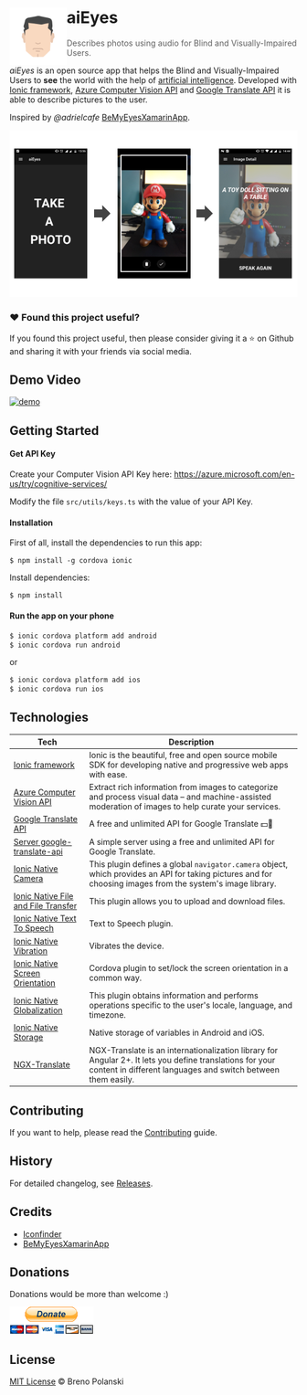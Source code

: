 # <img src="./resources/icon.png" width="100" align="left"> aiEyes

> Describes photos using audio for Blind and Visually-Impaired Users.

*aiEyes* is an open source app that helps the Blind and Visually-Impaired Users to **see** the world with the help of [artificial intelligence](https://en.wikipedia.org/wiki/Artificial_intelligence). Developed with [Ionic framework](https://ionicframework.com/), [Azure Computer Vision API](https://azure.microsoft.com/en-us/services/cognitive-services/computer-vision/) and [Google Translate API](https://github.com/matheuss/google-translate-api) it is able to describe pictures to the user.

Inspired by *@adrielcafe* [BeMyEyesXamarinApp](https://github.com/adrielcafe/BeMyEyesXamarinApp).

![](./screenshots/app_flow.png)

### :heart: Found this project useful?

If you found this project useful, then please consider giving it a :star: on Github and sharing it with your friends via social media.

## Demo Video

[![demo](https://img.youtube.com/vi/k8kd785kfMY/0.jpg)](https://youtu.be/k8kd785kfMY)

## Getting Started

#### Get API Key

Create your Computer Vision API Key here: https://azure.microsoft.com/en-us/try/cognitive-services/

Modify the file `src/utils/keys.ts` with the value of your API Key.

#### Installation

First of all, install the dependencies to run this app:

```
$ npm install -g cordova ionic
```

Install dependencies:

```
$ npm install
```

#### Run the app on your phone

```
$ ionic cordova platform add android
$ ionic cordova run android
```

or

```
$ ionic cordova platform add ios
$ ionic cordova run ios
```

## Technologies

| **Tech** | **Description** |
|----------|-----------------|
| [Ionic framework](https://ionicframework.com/) | Ionic is the beautiful, free and open source mobile SDK for developing native and progressive web apps with ease. |
| [Azure Computer Vision API](https://azure.microsoft.com/en-us/services/cognitive-services/computer-vision/) | Extract rich information from images to categorize and process visual data – and machine-assisted moderation of images to help curate your services. |
| [Google Translate API](https://github.com/matheuss/google-translate-api) | A free and unlimited API for Google Translate :dollar::no_entry_sign: |
| [Server google-translate-api](https://github.com/brenopolanski/server-google-translate-api) | A simple server using a free and unlimited API for Google Translate. |
| [Ionic Native Camera](http://ionicframework.com/docs/native/camera/) | This plugin defines a global `navigator.camera` object, which provides an API for taking pictures and for choosing images from the system's image library. |
| [Ionic Native File and File Transfer](http://ionicframework.com/docs/native/file-transfer/) | This plugin allows you to upload and download files. |
| [Ionic Native Text To Speech](http://ionicframework.com/docs/native/text-to-speech/) | Text to Speech plugin. |
| [Ionic Native Vibration](http://ionicframework.com/docs/native/vibration/) | Vibrates the device. |
| [Ionic Native Screen Orientation](http://ionicframework.com/docs/native/screen-orientation/) | Cordova plugin to set/lock the screen orientation in a common way. |
| [Ionic Native Globalization](http://ionicframework.com/docs/native/globalization/) | This plugin obtains information and performs operations specific to the user's locale, language, and timezone. |
| [Ionic Native Storage](http://ionicframework.com/docs/native/native-storage/) | Native storage of variables in Android and iOS. |
| [NGX-Translate](https://github.com/ngx-translate) | NGX-Translate is an internationalization library for Angular 2+. It lets you define translations for your content in different languages and switch between them easily. |

## Contributing

If you want to help, please read the [Contributing](https://github.com/brenopolanski/aiEyes/blob/master/CONTRIBUTING.md) guide.

## History

For detailed changelog, see [Releases](https://github.com/brenopolanski/aiEyes/releases).

## Credits

- [Iconfinder](https://www.iconfinder.com/icons/2525027/hulk_male_no_eyes_super_hero_icon#size=256)
- [BeMyEyesXamarinApp](https://github.com/adrielcafe/BeMyEyesXamarinApp)

## Donations

Donations would be more than welcome :)

[![donate-paypal](https://raw.githubusercontent.com/brenopolanski/phaser-es6-starter/gh-assets/btn_donate_paypal.gif)](https://www.paypal.com/cgi-bin/webscr?cmd=_s-xclick&hosted_button_id=WNXA4YYGQCJZG)

## License

[MIT License](http://brenopolanski.mit-license.org/) © Breno Polanski
